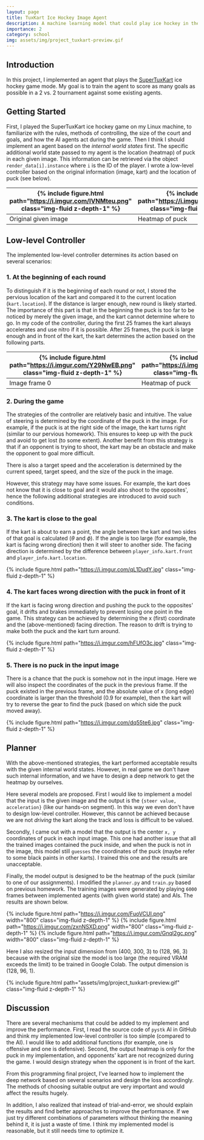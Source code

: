 ```yaml
---
layout: page
title: TuxKart Ice Hockey Image Agent
description: A machine learning model that could play ice hockey in the SuperTuxKart racing game
importance: 2
category: school
img: assets/img/project_tuxkart-preview.gif
---
```


## Introduction

In this project, I implemented an agent that plays the [SuperTuxKart](https://supertuxkart.net/) ice hockey game mode. My goal is to train the agent to score as many goals as possible in a 2 vs. 2 tournament against some existing agents.

## Getting Started

First, I played the SuperTuxKart ice hockey game on my Linux machine, to familiarize with the rules, methods of controlling, the size of the court and goals, and how the AI agents act during the game. Then I think I should implement an agent based on the *internal world states* first. The specific additional world state passed to my agent is the location (heatmap) of puck in each given image. This information can be retrieved via the object `render_data[i].instance` where `i` is the ID of the player. I wrote a low-level controller based on the original information (image, kart) and the location of puck (see below).

| {% include figure.html path="https://i.imgur.com/IVNMteu.png" class="img-fluid z-depth-1" %} | {% include figure.html path="https://i.imgur.com/ViMssX6.png" class="img-fluid z-depth-1" %} |
| -------- | -------- |
| Original given image    | Heatmap of puck     |

## Low-level Controller

The implemented low-level controller determines its action based on several scenarios:

### 1. At the beginning of each round

To distinguish if it is the beginning of each round or not, I stored the pervious location of the kart and compared it to the current location (`kart.location`). If the distance is larger enough, new round is likely started. The importance of this part is that in the beginning the puck is too far to be noticed by merely the given image, and the kart cannot determine where to go. In my code of the controller, during the first 25 frames the kart always accelerates and use nitro if it is possible. After 25 frames, the puck is large enough and in front of the kart, the kart determines the action based on the following parts.

| {% include figure.html path="https://i.imgur.com/Y29NwEB.png" class="img-fluid z-depth-1" %}  | {% include figure.html path="https://i.imgur.com/0grZXRp.png" class="img-fluid z-depth-1" %} | {% include figure.html path="https://i.imgur.com/P3pA45h.png" class="img-fluid z-depth-1" %}  | {% include figure.html path="https://i.imgur.com/PezEiII.png" class="img-fluid z-depth-1" %}  |
| -------- | -------- | -------- | -------- |
| Image frame 0 | Heatmap of puck     | Image frame 25 |  Heatmap of puck|

### 2. During the game

The strategies of the controller are relatively basic and intuitive. The value of steering is determined by the coordinate of the puck in the image. For example, if the puck is at the right side of the image, the kart turns right (similar to our pervious homework). This ensures to keep up with the puck and avoid to get lost (to some extent). Another benefit from this strategy is that if an opponent is trying to shoot, the kart may be an obstacle and make the opponent to goal more difficult.

There is also a target speed and the acceleration is determined by the current speed, target speed, and the size of the puck in the image.

However, this strategy may have some issues. For example, the kart does not know that it is close to goal and it would also shoot to the opposites', hence the following additional strategies are introduced to avoid such conditions.

### 3. The kart is close to the goal

If the kart is about to earn a point, the angle between the kart and two sides of that goal is calculated ($\theta$ and $\phi$). If the angle is too large (for example, the kart is facing wrong direction) then it will steer to another side. The facing direction is determined by the difference between `player_info.kart.front` and `player_info.kart.location`.

{% include figure.html path="https://i.imgur.com/qL1DudY.jpg" class="img-fluid z-depth-1" %} 

### 4. The kart faces wrong direction with the puck in front of it

If the kart is facing wrong direction and pushing the puck to the opposites' goal, it drifts and brakes immediately to prevent losing one point in the game. This strategy can be achieved by determining the x (first) coordinate and the (above-mentioned) facing direction. The reason to drift is trying to make both the puck and the kart turn around.

{% include figure.html path="https://i.imgur.com/hFUfO3c.jpg" class="img-fluid z-depth-1" %} 

### 5. There is no puck in the input image

There is a chance that the puck is somehow not in the input image. Here we will also inspect the coordinates of the puck in the previous frame. If the puck existed in the previous frame, and the absolute value of x (long edge) coordinate is larger than the threshold (0.9 for example), then the kart will try to reverse the gear to find the puck (based on which side the puck moved away).

{% include figure.html path="https://i.imgur.com/dq55te6.jpg" class="img-fluid z-depth-1" %} 

## Planner

With the above-mentioned strategies, the kart performed acceptable results with the given internal world states. However, in real game we don't have such internal information, and we have to design a deep network to get the heatmap by ourselves.

Here several models are proposed. First I would like to implement a model that the input is the given image and the output is the `{steer value, acceleration}` (like our hands-on segment). In this way we even don't have to design low-level controller. However, this cannot be achieved because we are not *driving* the kart along the track and loss is difficult to be valued. 

Secondly, I came out with a model that the output is the center `x, y` coordinates of puck in each input image. This one had another issue that all the trained images contained the puck inside, and when the puck is not in the image, this model still `guesses` the coordinates of the puck (maybe refer to some black paints in other karts). I trained this one and the results are unacceptable.

Finally, the model output is designed to be the heatmap of the puck (similar to one of our assignments). I modified the `planner.py` and `train.py` based on previous homework. The training images were generated by playing `6000` frames between implemented agents (with given world state) and AIs. The results are shown below.

{% include figure.html path="https://i.imgur.com/FuoVCUI.png" width="800" class="img-fluid z-depth-1" %}
{% include figure.html path="https://i.imgur.com/zxnNSXD.png" width="800" class="img-fluid z-depth-1" %}
{% include figure.html path="https://i.imgur.com/Gnql2gc.png" width="800" class="img-fluid z-depth-1" %}

Here I also resized the input dimension from (400, 300, 3) to (128, 96, 3) because with the original size the model is too large (the required VRAM exceeds the limit) to be trained in Google Colab. The output dimension is (128, 96, 1).

{% include figure.html path="assets/img/project_tuxkart-preview.gif" class="img-fluid z-depth-1" %}

## Discussion

There are several mechanisms that could be added to my implement and improve the performance. First, I read the source code of `pystk` AI in GitHub and think my implemented low-level controller is too simple (compared to the AI). I would like to add additional functions (for example, one is offensive and one is defensive). Second, the output heatmap is only for the puck in my implementation, and opponents' kart are not recognized during the game. I would design strategy when the opponent is in front of the kart.

From this programming final project, I've learned how to implement the deep network based on several scenarios and design the loss accordingly. The methods of choosing suitable output are very important and would affect the results hugely.

In addition, I also realized that instead of trial-and-error, we should explain the results and find better approaches to improve the performance. If we just try different combinations of parameters without thinking the meaning behind it, it is just a waste of time. I think my implemented model is reasonable, but it still needs time to optimize it.
